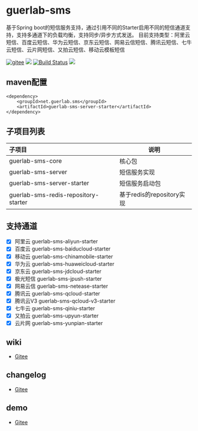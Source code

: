 # guerlab-sms

基于Spring boot的短信服务支持，通过引用不同的Starter启用不同的短信通道支持，支持多通道下的负载均衡，支持同步/异步方式发送。
目前支持类型：阿里云短信、百度云短信、华为云短信、京东云短信、网易云信短信、腾讯云短信、七牛云短信、云片网短信、又拍云短信、移动云模板短信

[![gitee](https://gitee.com/guerlab_net/guerlab-sms/badge/star.svg)](https://gitee.com/guerlab_net/guerlab-sms)
![](https://img.shields.io/maven-central/v/net.guerlab.sms/guerlab-sms-server-starter.svg)
[![Build Status](https://travis-ci.org/guerlab-net/guerlab-sms.svg?branch=master)](https://travis-ci.org/guerlab-net/guerlab-sms)
![](https://img.shields.io/badge/LICENSE-LGPL--3.0-brightgreen.svg)

## maven配置

```
<dependency>
	<groupId>net.guerlab.sms</groupId>
	<artifactId>guerlab-sms-server-starter</artifactId>
</dependency>
```

## 子项目列表

| 子项目                               | 说明                      |
| :------------------------------------- | --------------------------- |
| guerlab-sms-core                     | 核心包                    |
| guerlab-sms-server                   | 短信服务实现              |
| guerlab-sms-server-starter           | 短信服务启动包            |
| guerlab-sms-redis-repository-starter | 基于redis的repository实现 |

## 支持通道

- [X]  阿里云 guerlab-sms-aliyun-starter
- [X]  百度云 guerlab-sms-baiducloud-starter
- [X]  移动云 guerlab-sms-chinamobile-starter
- [X]  华为云 guerlab-sms-huaweicloud-starter
- [X]  京东云 guerlab-sms-jdcloud-starter
- [X]  极光短信 guerlab-sms-jpush-starter
- [X]  网易云信 guerlab-sms-netease-starter
- [X]  腾讯云 guerlab-sms-qcloud-starter
- [X]  腾讯云V3 guerlab-sms-qcloud-v3-starter
- [X]  七牛云 guerlab-sms-qiniu-starter
- [X]  又拍云 guerlab-sms-upyun-starter
- [X]  云片网 guerlab-sms-yunpian-starter

## wiki

- [Gitee](https://gitee.com/guerlab_net/guerlab-sms/wikis/pages)

## changelog

- [Gitee](https://gitee.com/guerlab_net/guerlab-sms/wikis/pages)

## demo

- [Gitee](https://gitee.com/guerlab_net/guerlab-sms-demo)
